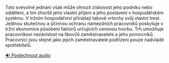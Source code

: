 
Toto svévolné jednání však může ohrozit ziskovost jeho podniku nebo oddělení, a tím zhoršit jeho vlastní příjem a jeho postavení v hospodářském systému. V tržním hospodářství přinášejí takové vrtochy svůj vlastní trest. Jedinou skutečnou a účinnou ochranu námezdních pracovníků poskytuje v tržní ekonomice působení faktorů určujících cenovou tvorbu. Trh umožňuje pracovníkovi nezávislost na libovůli zaměstnavatele a jeho pomocníků. Pracovníci jsou stejně jako jejich zaměstnavatelé podřízeni pouze nadvládě spotřebitelů.

[🔊 Poslechnout audio](/data/7-paragraphs/audio/chapter_115/para_005-Toto-svvoln-jednn-vak-me-ohrozit-ziskovost.mp3)
